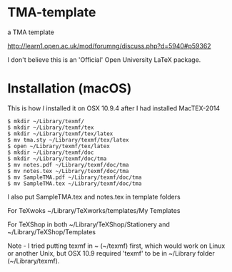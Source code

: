 # TMA-template
a TMA template


http://learn1.open.ac.uk/mod/forumng/discuss.php?d=5940#p59362

I don't believe this is an 'Official' Open University LaTeX package.

# Installation (macOS)

This is how *I* installed it on OSX 10.9.4 after I had installed MacTEX-2014 

	$ mkdir ~/Library/texmf/
	$ mkdir ~/Library/texmf/tex
	$ mkdir ~/Library/texmf/tex/latex
	$ mv tma.sty ~/Library/texmf/tex/latex
	$ open ~/Library/texmf/tex/latex
	$ mkdir ~/Library/texmf/doc
	$ mkdir ~/Library/texmf/doc/tma
	$ mv notes.pdf ~/Library/texmf/doc/tma
	$ mv notes.tex ~/Library/texmf/doc/tma
	$ mv SampleTMA.pdf ~/Library/texmf/doc/tma
	$ mv SampleTMA.tex ~/Library/texmf/doc/tma

I also put SampleTMA.tex and notes.tex in template folders

For TeXwoks ~/Library/TeXworks/templates/My Templates

For TeXShop in both ~/Library/TeXShop/Stationery and ~/Library/TeXShop/Templates

Note - I tried putting texmf in ~ (~/texmf) first, which would work on Linux or another Unix, but OSX 10.9 required 'texmf' to be in ~/Library folder (~/Library/texmf).
